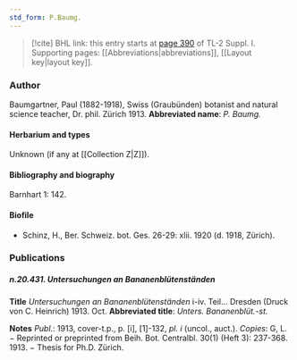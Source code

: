 ```yaml
---
std_form: P.Baumg.
---
```


> [!cite] BHL link: this entry starts at [page 390](https://www.biodiversitylibrary.org/page/33265117) of TL-2 Suppl. I.
> Supporting pages: [[Abbreviations|abbreviations]], [[Layout key|layout key]].

### Author

Baumgartner, Paul (1882-1918), Swiss (Graubünden) botanist and natural science teacher, Dr. phil. Zürich 1913. 
**Abbreviated name**: *P. Baumg.*

#### Herbarium and types

Unknown (if any at [[Collection Z|Z]]).

#### Bibliography and biography

Barnhart 1: 142.

#### Biofile

- Schinz, H., Ber. Schweiz. bot. Ges. 26-29: xlii. 1920 (d. 1918, Zürich).

### Publications

##### n.20.431. Untersuchungen an Bananenblütenständen

**Title**
*Untersuchungen an Bananenblütenständen* i-iv. Teil... Dresden (Druck von C. Heinrich) 1913. Oct.
**Abbreviated title**: *Unters. Bananenblüt.-st.*

**Notes**
*Publ*.: 1913, cover-t.p., p. \[i\], \[1\]-132, *pl. i* (uncol., auct.). *Copies*: G, L. − Reprinted or preprinted from Beih. Bot. Centralbl. 30(1) (Heft 3): 237-368. 1913. − Thesis for Ph.D. Zürich.

